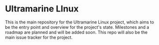 # Ultramarine LInux
This is the main repository for the Ultramarine Linux project, which aims to be the entry point and overview for the project's state.
Milestones and a roadmap are planned and will be added soon. This repo will also be the main issue tracker for the project.
